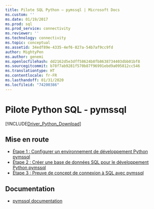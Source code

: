```yaml
---
title: Pilote SQL Python – pymssql | Microsoft Docs
ms.custom: ''
ms.date: 01/19/2017
ms.prod: sql
ms.prod_service: connectivity
ms.reviewer: ''
ms.technology: connectivity
ms.topic: conceptual
ms.assetid: 34edf89e-4335-4ef6-827a-54b7af9cc9fd
author: MightyPen
ms.author: genemi
ms.openlocfilehash: dd2162d5e3dff58624b8fb8638734403dbb01bf8
ms.sourcegitcommit: b78f7ab9281f570b87f96991ebd9a095812cc546
ms.translationtype: HT
ms.contentlocale: fr-FR
ms.lasthandoff: 01/31/2020
ms.locfileid: "74200386"
---
```

# <a name="python-sql-driver---pymssql"></a>Pilote Python SQL - pymssql
[!INCLUDE[Driver_Python_Download](../../../includes/driver_python_download.md)]

## <a name="getting-started"></a>Mise en route

* [Étape 1 : Configurer un environnement de développement Python pymssql](../../../connect/python/pymssql/step-1-configure-development-environment-for-pymssql-python-development.md)  
* [Étape 2 : Créer une base de données SQL pour le développement Python pymssql](../../../connect/python/pymssql/step-2-create-a-sql-database-for-pymssql-python-development.md)  
* [Étape 3 : Preuve de concept de connexion à SQL avec pymssql](../../../connect/python/pymssql/step-3-proof-of-concept-connecting-to-sql-using-pymssql.md)  

## <a name="documentation"></a>Documentation
* [pymssql documentation](https://pypi.org/project/pymssql/)  
